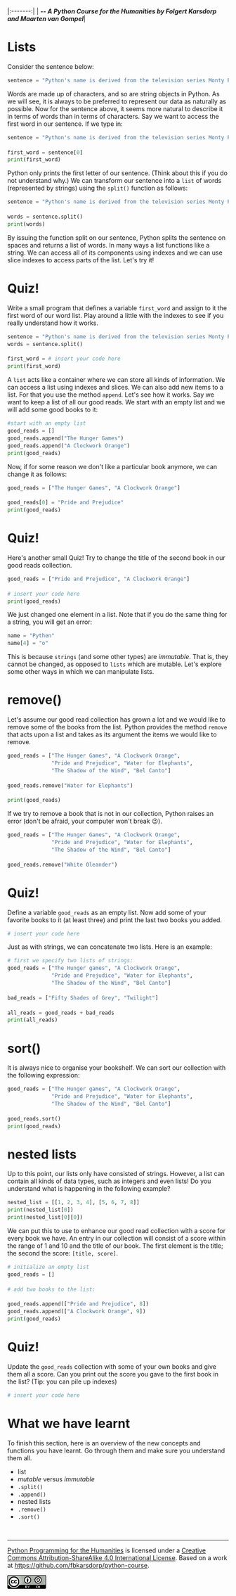 
<BR>

|:-------:|
| <span style="font-size: 100%"><b>_-- A Python Course for the Humanities by Folgert Karsdorp and Maarten van Gompel_</b></span>|

# Lists

Consider the sentence below:

```python
sentence = "Python's name is derived from the television series Monty Python's Flying Circus."
```

Words are made up of characters, and so are string objects in Python. As we will see, it is always to be preferred to represent our data as naturally as possible. Now for the sentence above, it seems more natural to describe it in terms of words than in terms of characters. Say we want to access the first word in our sentence. If we type in:

```python runnable
sentence = "Python's name is derived from the television series Monty Python's Flying Circus."

first_word = sentence[0]
print(first_word)
```

Python only prints the first letter of our sentence. (Think about this if you do not understand why.) We can transform our sentence into a `list` of words (represented by strings) using the `split()` function as follows:

```python runnable
sentence = "Python's name is derived from the television series Monty Python's Flying Circus."

words = sentence.split()
print(words)
```

By issuing the function split on our sentence, Python splits the sentence on spaces and returns a list of words. In many ways a list functions like a string. We can access all of its components using indexes and we can use slice indexes to access parts of the list. Let's try it!

# Quiz!

Write a small program that defines a variable `first_word` and assign to it the first word of our word list. Play around a little with the indexes to see if you really understand how it works.

```python runnable
sentence = "Python's name is derived from the television series Monty Python's Flying Circus."
words = sentence.split()

first_word = # insert your code here
print(first_word)
```

A `list` acts like a container where we can store all kinds of information. We can access a list using indexes and slices. We can also add new items to a list. For that you use the method `append`. Let's see how it works. Say we want to keep a list of all our good reads. We start with an empty list and we will add some good books to it:

```python runnable
#start with an empty list
good_reads = []
good_reads.append("The Hunger Games")
good_reads.append("A Clockwork Orange")
print(good_reads)
```

Now, if for some reason we don't like a particular book anymore, we can change it as follows:

```python runnable
good_reads = ["The Hunger Games", "A Clockwork Orange"]

good_reads[0] = "Pride and Prejudice"
print(good_reads)
```

# Quiz!

Here's another small Quiz! Try to change the title of the second book in our good reads collection.

```python runnable
good_reads = ["Pride and Prejudice", "A Clockwork Orange"]

# insert your code here
print(good_reads)
```

We just changed one element in a list. Note that if you do the same thing for a string, you will get an error:

```python runnable
name = "Pythen"
name[4] = "o"
```

This is because `strings` (and some other types) are _immutable_. That is, they cannot be changed, as opposed to `lists` which are mutable. Let's explore some other ways in which we can manipulate lists.

# remove()

Let's assume our good read collection has grown a lot and we would like to remove some of the books from the list. Python provides the method `remove` that acts upon a list and takes as its argument the items we would like to remove.

```python runnable
good_reads = ["The Hunger Games", "A Clockwork Orange", 
              "Pride and Prejudice", "Water for Elephants",
              "The Shadow of the Wind", "Bel Canto"]

good_reads.remove("Water for Elephants")

print(good_reads)
```

If we try to remove a book that is not in our collection, Python raises an error (don't be afraid, your computer won't break 😉).

```python runnable
good_reads = ["The Hunger Games", "A Clockwork Orange", 
              "Pride and Prejudice", "Water for Elephants",
              "The Shadow of the Wind", "Bel Canto"]

good_reads.remove("White Oleander")
```

# Quiz!

Define a variable `good_reads` as an empty list. Now add some of your favorite books to it (at least three) and print the last two books you added.

```python runnable
# insert your code here
```

Just as with strings, we can concatenate two lists. Here is an example:

```python runnable
# first we specify two lists of strings:
good_reads = ["The Hunger games", "A Clockwork Orange", 
              "Pride and Prejudice", "Water for Elephants",
              "The Shadow of the Wind", "Bel Canto"]

bad_reads = ["Fifty Shades of Grey", "Twilight"]

all_reads = good_reads + bad_reads
print(all_reads)
```

# sort()

It is always nice to organise your bookshelf. We can sort our collection with the following expression:

```python runnable
good_reads = ["The Hunger games", "A Clockwork Orange", 
              "Pride and Prejudice", "Water for Elephants",
              "The Shadow of the Wind", "Bel Canto"]

good_reads.sort()
print(good_reads)
```

# nested lists

Up to this point, our lists only have consisted of strings. However, a list can contain all kinds of data types, such as integers and even lists! Do you understand what is happening in the following example?

```python runnable
nested_list = [[1, 2, 3, 4], [5, 6, 7, 8]]
print(nested_list[0])
print(nested_list[0][0])
```

We can put this to use to enhance our good read collection with a score for every book we have. An entry in our collection will consist of a score within the range of 1 and 10 and the title of our book. The first element is the title; the second the score: `[title, score]`.

```python runnable
# initialize an empty list
good_reads = []

# add two books to the list:

good_reads.append(["Pride and Prejudice", 8])
good_reads.append(["A Clockwork Orange", 9])
print(good_reads)
```

# Quiz!

Update the `good_reads` collection with some of your own books and give them all a score. Can you print out the score you gave to the first book in the list? (Tip: you can pile up indexes)

```python runnable
# insert your code here
```

# What we have learnt

To finish this section, here is an overview of the new concepts and functions you have learnt. Go through them and make sure you understand them all.

* list
* _mutable_ versus _immutable_
* `.split()`
* `.append()`
* nested lists
* `.remove()`
* `.sort()`

<BR>

----

[Python Programming for the Humanities](http://fbkarsdorp.github.io/python-course) is licensed under a [Creative Commons Attribution-ShareAlike 4.0 International License](https://creativecommons.org/licenses/by-sa/4.0/). Based on a work at https://github.com/fbkarsdorp/python-course.

![Creative Commons](../graphics/CreativeCommons.png)
